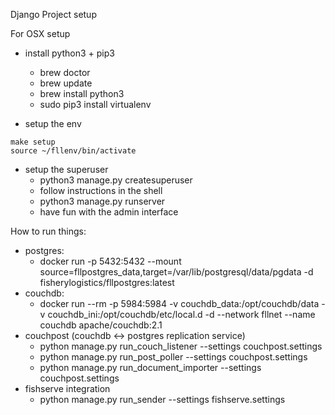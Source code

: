 
Django Project setup

For OSX setup

* install python3 + pip3
  * brew doctor
  * brew update
  * brew install python3
  * sudo pip3 install virtualenv

* setup the env
```
make setup
source ~/fllenv/bin/activate
```

* setup the superuser
  * python3 manage.py createsuperuser
  * follow instructions in the shell
  * python3 manage.py runserver
  * have fun with the admin interface

How to run things:
* postgres:
  * docker run -p 5432:5432 --mount source=fllpostgres_data,target=/var/lib/postgresql/data/pgdata -d fisherylogistics/fllpostgres:latest
* couchdb:
  * docker run --rm -p 5984:5984 -v couchdb_data:/opt/couchdb/data -v couchdb_ini:/opt/couchdb/etc/local.d -d --network fllnet --name couchdb apache/couchdb:2.1
* couchpost (couchdb <-> postgres replication service)
  * python manage.py run_couch_listener --settings couchpost.settings
  * python manage.py run_post_poller --settings couchpost.settings
  * python manage.py run_document_importer --settings couchpost.settings
* fishserve integration
  * python manage.py run_sender --settings fishserve.settings

